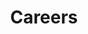 ---
title: Careers
type: page
layout: careers
description: Moov empowers creators to embed banking and payment functionality everywhere. Sound interesting? Join us!
---